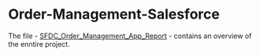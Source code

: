 # Order-Management-Salesforce
The file - [SFDC_Order_Management_App_Report](https://github.com/vikendu/Order-Management-Salesforce/blob/master/SFDC_Order_Management_App_Report_PDF.pdf) - contains an overview of the enntire project.  

